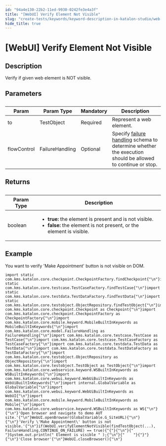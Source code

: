 ```yaml
---
id: "94a4e130-22b2-11ed-9930-0242fe3e4a3f"
title: "[WebUI] Verify Element Not Visible"
slug: "create-tests/keywords/keyword-description-in-katalon-studio/web-ui-keywords/webui-verify-element-not-visible"
hide_title: true
---
```


# <a id="id_0" class="anchor_top_offset"/><a id="ariaid-title1" class="anchor_top_offset"/>[WebUI] Verify Element Not Visible


## <a id="id_0__id_1" class="anchor_top_offset"/>Description

              
<p xmlns="http://www.w3.org/1999/xhtml" className="p">Verify if given web element is NOT visible.</p> 
      

## <a id="id_0__id_2" class="anchor_top_offset"/>Parameters

              
<table xmlns="http://www.w3.org/1999/xhtml" className="table anchor_top_offset" id="id_0__fabf3ea1-4335-4eb2-83b4-b8b5b97ffb94"><caption /><thead className="thead"><tr className><th className="entry anchor_top_offset" id="id_0__fabf3ea1-4335-4eb2-83b4-b8b5b97ffb94__entry__1">Param</th><th className="entry anchor_top_offset" id="id_0__fabf3ea1-4335-4eb2-83b4-b8b5b97ffb94__entry__2">Param Type</th><th className="entry anchor_top_offset" id="id_0__fabf3ea1-4335-4eb2-83b4-b8b5b97ffb94__entry__3">Mandatory</th><th className="entry anchor_top_offset" id="id_0__fabf3ea1-4335-4eb2-83b4-b8b5b97ffb94__entry__4">Description</th></tr></thead><tbody className="tbody"><tr className><td className="entry" headers="id_0__fabf3ea1-4335-4eb2-83b4-b8b5b97ffb94__entry__1 id_0__fabf3ea1-4335-4eb2-83b4-b8b5b97ffb94__entry__2 id_0__fabf3ea1-4335-4eb2-83b4-b8b5b97ffb94__entry__3 id_0__fabf3ea1-4335-4eb2-83b4-b8b5b97ffb94__entry__4 ">to</td><td className="entry" headers="id_0__fabf3ea1-4335-4eb2-83b4-b8b5b97ffb94__entry__1 id_0__fabf3ea1-4335-4eb2-83b4-b8b5b97ffb94__entry__2 id_0__fabf3ea1-4335-4eb2-83b4-b8b5b97ffb94__entry__3 id_0__fabf3ea1-4335-4eb2-83b4-b8b5b97ffb94__entry__4 ">TestObject</td><td className="entry" headers="id_0__fabf3ea1-4335-4eb2-83b4-b8b5b97ffb94__entry__1 id_0__fabf3ea1-4335-4eb2-83b4-b8b5b97ffb94__entry__2 id_0__fabf3ea1-4335-4eb2-83b4-b8b5b97ffb94__entry__3 id_0__fabf3ea1-4335-4eb2-83b4-b8b5b97ffb94__entry__4 ">Required</td><td className="entry" headers="id_0__fabf3ea1-4335-4eb2-83b4-b8b5b97ffb94__entry__1 id_0__fabf3ea1-4335-4eb2-83b4-b8b5b97ffb94__entry__2 id_0__fabf3ea1-4335-4eb2-83b4-b8b5b97ffb94__entry__3 id_0__fabf3ea1-4335-4eb2-83b4-b8b5b97ffb94__entry__4 ">Represent a web element.</td></tr><tr className><td className="entry" headers="id_0__fabf3ea1-4335-4eb2-83b4-b8b5b97ffb94__entry__1 id_0__fabf3ea1-4335-4eb2-83b4-b8b5b97ffb94__entry__2 id_0__fabf3ea1-4335-4eb2-83b4-b8b5b97ffb94__entry__3 id_0__fabf3ea1-4335-4eb2-83b4-b8b5b97ffb94__entry__4 ">flowControl</td><td className="entry" headers="id_0__fabf3ea1-4335-4eb2-83b4-b8b5b97ffb94__entry__1 id_0__fabf3ea1-4335-4eb2-83b4-b8b5b97ffb94__entry__2 id_0__fabf3ea1-4335-4eb2-83b4-b8b5b97ffb94__entry__3 id_0__fabf3ea1-4335-4eb2-83b4-b8b5b97ffb94__entry__4 ">FailureHandling</td><td className="entry" headers="id_0__fabf3ea1-4335-4eb2-83b4-b8b5b97ffb94__entry__1 id_0__fabf3ea1-4335-4eb2-83b4-b8b5b97ffb94__entry__2 id_0__fabf3ea1-4335-4eb2-83b4-b8b5b97ffb94__entry__3 id_0__fabf3ea1-4335-4eb2-83b4-b8b5b97ffb94__entry__4 ">Optional</td><td className="entry" headers="id_0__fabf3ea1-4335-4eb2-83b4-b8b5b97ffb94__entry__1 id_0__fabf3ea1-4335-4eb2-83b4-b8b5b97ffb94__entry__2 id_0__fabf3ea1-4335-4eb2-83b4-b8b5b97ffb94__entry__3 id_0__fabf3ea1-4335-4eb2-83b4-b8b5b97ffb94__entry__4 ">Specify <a className="xref" href="/docs/maintain/configure-failure-handling-settings-in-katalon-studio">failure handling</a> schema to         determine whether the execution should be allowed to continue         or stop.</td></tr></tbody></table> 
      

## <a id="id_0__id_3" class="anchor_top_offset"/>Returns

              
<table xmlns="http://www.w3.org/1999/xhtml" className="table anchor_top_offset" id="id_0__152ac7ef-1a5a-4d8c-ae36-d4216b1fc24e"><caption /><thead className="thead"><tr className><th className="entry anchor_top_offset" id="id_0__152ac7ef-1a5a-4d8c-ae36-d4216b1fc24e__entry__1">Param Type</th><th className="entry anchor_top_offset" id="id_0__152ac7ef-1a5a-4d8c-ae36-d4216b1fc24e__entry__2">Description</th></tr></thead><tbody className="tbody"><tr className><td className="entry" headers="id_0__152ac7ef-1a5a-4d8c-ae36-d4216b1fc24e__entry__1 id_0__152ac7ef-1a5a-4d8c-ae36-d4216b1fc24e__entry__2 ">boolean</td><td className="entry" headers="id_0__152ac7ef-1a5a-4d8c-ae36-d4216b1fc24e__entry__1 id_0__152ac7ef-1a5a-4d8c-ae36-d4216b1fc24e__entry__2 ">         <ul className="ul"><li className="li">             <strong className="ph b">true:</strong> the element is present and is not visible.</li><li className="li">             <strong className="ph b">false:</strong> the element is not present, or the element is visible.</li></ul>       </td></tr></tbody></table> 
      

## <a id="id_0__id_4" class="anchor_top_offset"/>Example

              
<p xmlns="http://www.w3.org/1999/xhtml" className="p">You want to verify 'Make Appointment'  button is not   visible on DOM.</p> 
              
<pre xmlns="http://www.w3.org/1999/xhtml" className="pre codeblock"><code>import static com.kms.katalon.core.checkpoint.CheckpointFactory.findCheckpoint{"\n"}import static com.kms.katalon.core.testcase.TestCaseFactory.findTestCase{"\n"}import static com.kms.katalon.core.testdata.TestDataFactory.findTestData{"\n"}import static com.kms.katalon.core.testobject.ObjectRepository.findTestObject{"\n"}import com.kms.katalon.core.checkpoint.Checkpoint as Checkpoint{"\n"}import com.kms.katalon.core.checkpoint.CheckpointFactory as CheckpointFactory{"\n"}import com.kms.katalon.core.mobile.keyword.MobileBuiltInKeywords as MobileBuiltInKeywords{"\n"}import com.kms.katalon.core.model.FailureHandling as FailureHandling{"\n"}import com.kms.katalon.core.testcase.TestCase as TestCase{"\n"}import com.kms.katalon.core.testcase.TestCaseFactory as TestCaseFactory{"\n"}import com.kms.katalon.core.testdata.TestData as TestData{"\n"}import com.kms.katalon.core.testdata.TestDataFactory as TestDataFactory{"\n"}import com.kms.katalon.core.testobject.ObjectRepository as ObjectRepository{"\n"}import com.kms.katalon.core.testobject.TestObject as TestObject{"\n"}import com.kms.katalon.core.webservice.keyword.WSBuiltInKeywords as WSBuiltInKeywords{"\n"}import com.kms.katalon.core.webui.keyword.WebUiBuiltInKeywords as WebUiBuiltInKeywords{"\n"}import internal.GlobalVariable as GlobalVariable{"\n"}import com.kms.katalon.core.webui.keyword.WebUiBuiltInKeywords as WebUI{"\n"}import com.kms.katalon.core.mobile.keyword.MobileBuiltInKeywords as Mobile{"\n"}import com.kms.katalon.core.webservice.keyword.WSBuiltInKeywords as WS{"\n"}{"\n"}'Open browser and navigate to demo AUT site.'{"\n"}WebUI.openBrowser(GlobalVariable.G_SiteURL){"\n"}{"\n"}'Verify \'Make Appointment\' button is not visible.'{"\n"}if(WebUI.verifyElementNotVisible(findTestObject(...), FailureHandling.CONTINUE_ON_FAILURE) == true){"{"}{"\n"}{"   "}System.out.println(" Element is visible " );{"\n"}{"    "}{"}"}{"\n"}'Close browser'{"\n"}WebUI.closeBrowser(){"\n"}</code></pre> 
            
